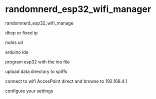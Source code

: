 # randomnerd_esp32_wifi_manager
randomnerd_esp32_wifi_manage

dhcp or fixed ip 

mdns url

arduino ide

program esp32 with the ino file

upload data directory to spiffs

connect to wifi AccesPoint direct and browse to 192.168.4.1

configure your settings
